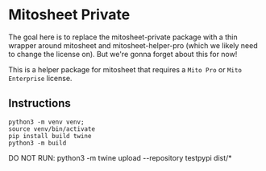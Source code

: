 # Mitosheet Private

The goal here is to replace the mitosheet-private package with a thin wrapper around mitosheet and mitosheet-helper-pro (which we likely need to change the license on). But we're gonna forget about this for now!

This is a helper package for mitosheet that requires a `Mito Pro` or `Mito Enterprise` license.

## Instructions

```
python3 -m venv venv;
source venv/bin/activate
pip install build twine
python3 -m build

```

DO NOT RUN: python3 -m twine upload --repository testpypi dist/*